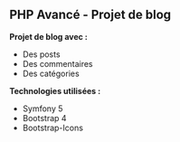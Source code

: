 ## PHP Avancé - Projet de blog
**Projet de blog avec :** 

 - Des posts
 - Des commentaires
 - Des catégories
 
**Technologies utilisées :** 

 - Symfony 5  
 - Bootstrap 4 
 - Bootstrap-Icons
